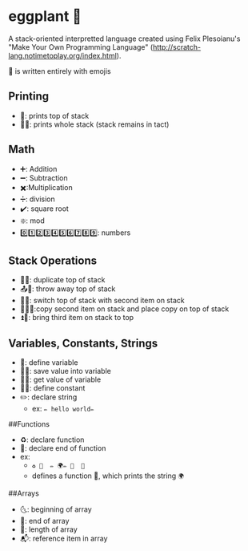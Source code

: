 # eggplant 🍆

A stack-oriented interpretted language created using Felix Plesoianu's "Make Your Own Programming Language" (http://scratch-lang.notimetoplay.org/index.html).

🍆 is written entirely with emojis

## Printing
* 📠: prints top of stack
* 📠📑: prints whole stack (stack remains in tact)

## Math
* ➕: Addition
* ➖: Subtraction
* ✖️:Multiplication
* ➗: division
* ✔️: square root
* ❇️: mod
* 0️⃣1️⃣2️⃣3️⃣4️⃣5️⃣6️⃣7️⃣8️⃣9️⃣: numbers

## Stack Operations
* 🔂📑: duplicate top of stack
* 📤📑: throw away top of stack
* 🔀📑: switch top of stack with second item on stack
* 🔂🔂📑:copy second item on stack and place copy on top of stack
* ⏫📑: bring third item on stack to top

## Variables, Constants, Strings
* 🍆: define variable
* 🛄🍆: save value into variable 
* 🛅🍆: get value of variable
* 🐘🍆: define constant
* ✏️: declare string
  * ex: `✏️ hello world✏️`

##Functions
* ♻️: declare function
* 🚫: declare end of function
* ex:
  * `♻️ 🍉 
      ✏️ 🌍✏️ 📠 
    🚫`
  * defines a function 🍉, which prints the string `🌍`
  
##Arrays
* 🌜: beginning of array
* 🌛: end of array
* 📏: length of array
* 📬: reference item in array
